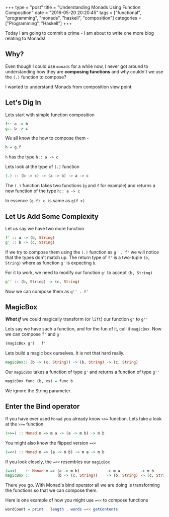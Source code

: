 +++
type = "post"
title = "Understanding Monads Using Function Composition"
date =  "2016-05-20 20:20:45"
tags =  ["functional", "programming", "monads", "haskell", "composition"]
categories = ["Programming", "Haskell"]
+++

Today I am going to commit a crime - I am about to write one more blog relating to Monads!

## Why?

Even though I could use `monads` for a while now, I never got around to understanding how they are __composing functions__ and why couldn't we use the `(.)` function to compose?

I wanted to understand Monads from composition view point.

## Let's Dig In
Lets start with simple function composition 

```Haskell
f:: a -> b
g:: b -> c
```

We all know the how to compose them - 

```Haskell
h = g.f
```

`h` has the type `h:: a -> c`

Lets look at the type of `(.)` function

```Haskell
(.) :: (b -> c) -> (a -> b) -> a -> c
```
    
The `(.)` function takes  two functions (`g` and `f` for example) and returns a new function of the type `h:: a -> c`

In essence `(g.f) x ` is same as `g(f x)`

## Let Us Add Some Complexity

Let us say we have two more function 

```Haskell
f' :: a -> (b, String)
g' :: b -> (c, String)
```
    
If we try to compose them using the `(.)` function as `g' . f'` we will notice that the types don't match up. The return type of `f'` is a two-tuple `(b, String)` where as function `g'` is expecting `b`.

For it to work, we need to modify our function `g'` to accept `(b, String)`

```Haskell
g'' :: (b, String) -> (c, String)
```

Now we can compose them as `g'' . f'`

## MagicBox

__*What if*__ we could magically transform (or `lift`) our function `g'` to `g''` 

Lets say we have such a function, and for the fun of it, call it `magicBox`. Now we can compose `f'` and `g'` 

```Haskell
(magicBox g') . f'
```


Lets build a magic box ourselves. It is not that hard really.

```Haskell
magicBox:: (b -> (c, String)) -> (b, String) -> (c, String)
```
    
Our `magicBox` takes a function of type `g'` and returns a function of type `g''` 

```Haskell
magicBox func (b, xs) = func b
```
    
We ignore the String parameter. 

## Enter the Bind operator

If you have ever used  `Monad` you already know `>>=` function.
Lets take a look at the `>>=` function

```Haskell
(>>=) :: Monad m => m a -> (a -> m b) -> m b
```

You might also know the flipped version `=<<`

```Haskell
(=<<) :: Monad m => (a -> m b) -> m a -> m b
```
    

If you look closely, the `=<<` resembles our `magicBox`

```Haskell
(=<<)    :: Monad m => (a -> m b)            -> m a         -> m b
magicBox ::            (b -> (c, String))    -> (b, String) -> (c, String)
```

There you go. With Monad's bind operator all we are doing is transforming the functions so that we can compose them.

Here is one example of how you might use `=<<` to compose functions

```Haskell
wordCount = print . length . words =<< getContents
```
